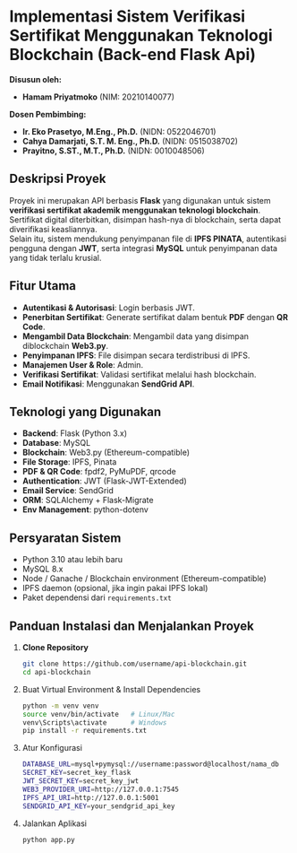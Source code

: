 # Implementasi Sistem Verifikasi Sertifikat Menggunakan Teknologi Blockchain (Back-end Flask Api)

**Disusun oleh:**
* **Hamam Priyatmoko** (NIM: 20210140077)

**Dosen Pembimbing:**
* **Ir. Eko Prasetyo, M.Eng., Ph.D.** (NIDN: 0522046701)
* **Cahya Damarjati, S.T. M. Eng., Ph.D.** (NIDN: 0515038702)  
* **Prayitno, S.ST., M.T., Ph.D.** (NIDN: 0010048506)

## Deskripsi Proyek
Proyek ini merupakan API berbasis **Flask** yang digunakan untuk sistem **verifikasi sertifikat akademik menggunakan teknologi blockchain**.  
Sertifikat digital diterbitkan, disimpan hash-nya di blockchain, serta dapat diverifikasi keasliannya.  
Selain itu, sistem mendukung penyimpanan file di **IPFS PINATA**, autentikasi pengguna dengan **JWT**, serta integrasi **MySQL** untuk penyimpanan data yang tidak terlalu krusial.

## Fitur Utama
- **Autentikasi & Autorisasi**: Login berbasis JWT.
- **Penerbitan Sertifikat**: Generate sertifikat dalam bentuk **PDF** dengan **QR Code**.
- **Mengambil Data Blockchain**: Mengambil data yang disimpan diblockchain **Web3.py**.
- **Penyimpanan IPFS**: File disimpan secara terdistribusi di IPFS.
- **Manajemen User & Role**: Admin.
- **Verifikasi Sertifikat**: Validasi sertifikat melalui hash blockchain.
- **Email Notifikasi**: Menggunakan **SendGrid API**.

## Teknologi yang Digunakan
- **Backend**: Flask (Python 3.x)
- **Database**: MySQL
- **Blockchain**: Web3.py (Ethereum-compatible)
- **File Storage**: IPFS, Pinata
- **PDF & QR Code**: fpdf2, PyMuPDF, qrcode
- **Authentication**: JWT (Flask-JWT-Extended)
- **Email Service**: SendGrid
- **ORM**: SQLAlchemy + Flask-Migrate
- **Env Management**: python-dotenv

## Persyaratan Sistem
- Python 3.10 atau lebih baru
- MySQL 8.x
- Node / Ganache / Blockchain environment (Ethereum-compatible)
- IPFS daemon (opsional, jika ingin pakai IPFS lokal)
- Paket dependensi dari `requirements.txt`

## Panduan Instalasi dan Menjalankan Proyek

1. **Clone Repository**
   ```bash
   git clone https://github.com/username/api-blockchain.git
   cd api-blockchain
   ```
2. Buat Virtual Environment & Install Dependencies
   ```bash
   python -m venv venv
   source venv/bin/activate   # Linux/Mac
   venv\Scripts\activate      # Windows
   pip install -r requirements.txt
   ```
3. Atur Konfigurasi
   ```bash
   DATABASE_URL=mysql+pymysql://username:password@localhost/nama_db
   SECRET_KEY=secret_key_flask
   JWT_SECRET_KEY=secret_key_jwt
   WEB3_PROVIDER_URI=http://127.0.0.1:7545
   IPFS_API_URI=http://127.0.0.1:5001
   SENDGRID_API_KEY=your_sendgrid_api_key
   ```
5. Jalankan Aplikasi
   ```bash
   python app.py
   ```
    
